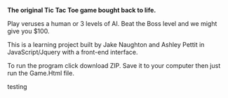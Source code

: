 <b>The original Tic Tac Toe game bought back to life.</b>

Play veruses a human or 3 levels of AI. Beat the Boss level and we might give you $100. 

This is a learning project built by Jake Naughton and Ashley Pettit in JavaScript/Jquery with a front-end interface. 

To run the program click download ZIP. Save it to your computer then just run the Game.Html file. 

testing